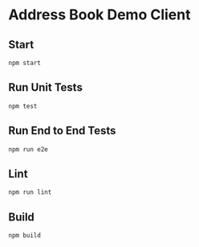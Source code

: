 # Address Book Demo Client

## Start

```shellscript
npm start
```

## Run Unit Tests

```shellscript
npm test
```

## Run End to End Tests

```shellscript
npm run e2e
```

## Lint

```shellscript
npm run lint
```

## Build

```shellscript
npm build
```
